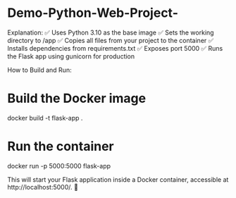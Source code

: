 # Demo-Python-Web-Project-

Explanation:
✅ Uses Python 3.10 as the base image
✅ Sets the working directory to /app
✅ Copies all files from your project to the container
✅ Installs dependencies from requirements.txt
✅ Exposes port 5000
✅ Runs the Flask app using gunicorn for production

How to Build and Run:

# Build the Docker image
docker build -t flask-app .

# Run the container
docker run -p 5000:5000 flask-app


This will start your Flask application inside a Docker container, accessible at http://localhost:5000/. 🚀
